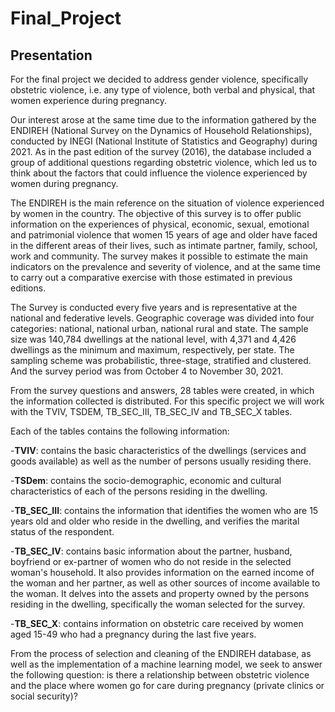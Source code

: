 # Final_Project

## Presentation

For the final project we decided to address gender violence, specifically obstetric violence, i.e. any type of violence, both verbal and physical, that women experience during pregnancy. 

Our interest arose at the same time due to the information gathered by the ENDIREH (National Survey on the Dynamics of Household Relationships), conducted by INEGI (National Institute of Statistics and Geography) during 2021. As in the past edition of the survey (2016), the database included a group of additional questions regarding obstetric violence, which led us to think about the factors that could influence the violence experienced by women during pregnancy. 

The ENDIREH is the main reference on the situation of violence experienced by women in the country. The objective of this survey is to offer public information on the experiences of physical, economic, sexual, emotional and patrimonial violence that women 15 years of age and older have faced in the different areas of their lives, such as intimate partner, family, school, work and community. The survey makes it possible to estimate the main indicators on the prevalence and severity of violence, and at the same time to carry out a comparative exercise with those estimated in previous editions. 

The Survey is conducted every five years and is representative at the national and federative levels. Geographic coverage was divided into four categories: national, national urban, national rural and state. The sample size was 140,784 dwellings at the national level, with 4,371 and 4,426 dwellings as the minimum and maximum, respectively, per state. The sampling scheme was probabilistic, three-stage, stratified and clustered. And the survey period was from October 4 to November 30, 2021.  

From the survey questions and answers, 28 tables were created, in which the information collected is distributed. For this specific project we will work with the TVIV, TSDEM, TB_SEC_III, TB_SEC_IV and TB_SEC_X tables. 

Each of the tables contains the following information: 

-**TVIV**: contains the basic characteristics of the dwellings (services and goods available) as well as the number of persons usually residing there. 

-**TSDem**: contains the socio-demographic, economic and cultural characteristics of each of the persons residing in the dwelling. 

-**TB_SEC_III**: contains the information that identifies the women who are 15 years old and older who reside in the dwelling, and verifies the marital status of the respondent.

-**TB_SEC_IV**: contains basic information about the partner, husband, boyfriend or ex-partner of women who do not reside in the selected woman's household. It also provides information on the earned income of the woman and her partner, as well as other sources of income available to the woman. It delves into the assets and property owned by the persons residing in the dwelling, specifically the woman selected for the survey.

-**TB_SEC_X**: contains information on obstetric care received by women aged 15-49 who had a pregnancy during the last five years. 

From the process of selection and cleaning of the ENDIREH database, as well as the implementation of a machine learning model, we seek to answer the following question: is there a relationship between obstetric violence and the place where women go for care during pregnancy (private clinics or social security)?
